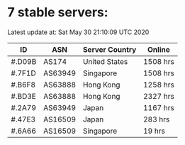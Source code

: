 # 7 stable servers:

Latest update at: Sat May 30 21:10:09 UTC 2020

| ID | ASN | Server Country | Online |
| -- | --- | -------------- | ------ |
| #.D09B | AS174 | United States | 1508 hrs |
| #.7F1D | AS63949 | Singapore | 1508 hrs |
| #.B6F8 | AS63888 | Hong Kong | 1258 hrs |
| #.BD3E | AS63888 | Hong Kong | 2327 hrs |
| #.2A79 | AS63949 | Japan | 1167 hrs |
| #.47E3 | AS16509 | Japan | 283 hrs |
| #.6A66 | AS16509 | Singapore | 19 hrs |

